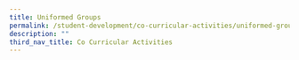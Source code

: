 ```yaml
---
title: Uniformed Groups
permalink: /student-development/co-curricular-activities/uniformed-groups
description: ""
third_nav_title: Co Curricular Activities
---
```

